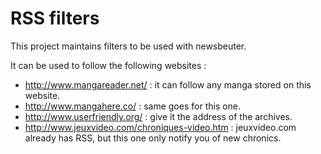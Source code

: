 RSS filters
=================

This project maintains filters to be used with newsbeuter.

It can be used to follow the following websites :
 - http://www.mangareader.net/ : it can follow any manga stored on this website.
 - http://www.mangahere.co/ : same goes for this one.
 - http://www.userfriendly.org/ : give it the address of the archives.
 - http://www.jeuxvideo.com/chroniques-video.htm : jeuxvideo.com already has RSS,
   but this one only notify you of new chronics.

